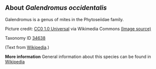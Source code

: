 **About *Galendromus occidentalis***
-------------------------
Galendromus is a genus of mites in the Phytoseiidae family.

Picture credit: [CC0 1.0 Universal](https://creativecommons.org/publicdomain/zero/1.0) via Wikimedia Commons [(Image source)](https://commons.wikimedia.org/wiki/File:Proprioseiopsis_mexicanus_1.png)

Taxonomy ID [34638](https://www.uniprot.org/taxonomy/34638)

(Text from [Wikipedia](https://en.wikipedia.org/).)

**More information**
General information about this species can be found in [Wikipedia](https://en.wikipedia.org/wiki/galendromus_occidentalis)
